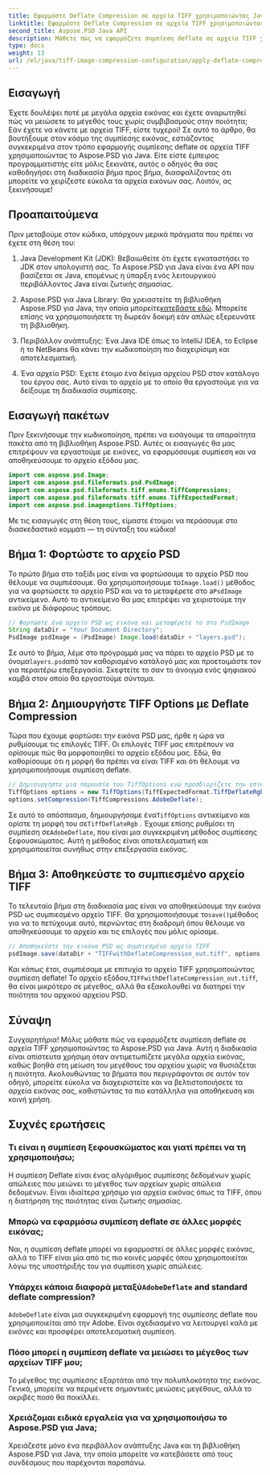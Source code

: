 ```yaml
---
title: Εφαρμόστε Deflate Compression σε αρχεία TIFF χρησιμοποιώντας Java
linktitle: Εφαρμόστε Deflate Compression σε αρχεία TIFF χρησιμοποιώντας Java
second_title: Aspose.PSD Java API
description: Μάθετε πώς να εφαρμόζετε συμπίεση deflate σε αρχεία TIFF χρησιμοποιώντας το Aspose.PSD για Java. Ακολουθήστε τον βήμα προς βήμα οδηγό μας για να μειώσετε αποτελεσματικά το μέγεθος του αρχείου χωρίς απώλεια ποιότητας.
type: docs
weight: 13
url: /el/java/tiff-image-compression-configuration/apply-deflate-compression-tiff-files/
---
```

## Εισαγωγή

Έχετε δουλέψει ποτέ με μεγάλα αρχεία εικόνας και έχετε αναρωτηθεί πώς να μειώσετε το μέγεθός τους χωρίς συμβιβασμούς στην ποιότητα; Εάν έχετε να κάνετε με αρχεία TIFF, είστε τυχεροί! Σε αυτό το άρθρο, θα βουτήξουμε στον κόσμο της συμπίεσης εικόνας, εστιάζοντας συγκεκριμένα στον τρόπο εφαρμογής συμπίεσης deflate σε αρχεία TIFF χρησιμοποιώντας το Aspose.PSD για Java. Είτε είστε έμπειρος προγραμματιστής είτε μόλις ξεκινάτε, αυτός ο οδηγός θα σας καθοδηγήσει στη διαδικασία βήμα προς βήμα, διασφαλίζοντας ότι μπορείτε να χειρίζεστε εύκολα τα αρχεία εικόνων σας. Λοιπόν, ας ξεκινήσουμε!

## Προαπαιτούμενα

Πριν μεταβούμε στον κώδικα, υπάρχουν μερικά πράγματα που πρέπει να έχετε στη θέση του:

1. Java Development Kit (JDK): Βεβαιωθείτε ότι έχετε εγκαταστήσει το JDK στον υπολογιστή σας. Το Aspose.PSD για Java είναι ένα API που βασίζεται σε Java, επομένως η ύπαρξη ενός λειτουργικού περιβάλλοντος Java είναι ζωτικής σημασίας.
   
2.  Aspose.PSD για Java Library: Θα χρειαστείτε τη βιβλιοθήκη Aspose.PSD για Java, την οποία μπορείτε[κατεβάστε εδώ](https://releases.aspose.com/psd/java/). Μπορείτε επίσης να χρησιμοποιήσετε τη δωρεάν δοκιμή εάν απλώς εξερευνάτε τη βιβλιοθήκη.

3. Περιβάλλον ανάπτυξης: Ένα Java IDE όπως το IntelliJ IDEA, το Eclipse ή το NetBeans θα κάνει την κωδικοποίηση πιο διαχειρίσιμη και αποτελεσματική.

4. Ένα αρχείο PSD: Έχετε έτοιμο ένα δείγμα αρχείου PSD στον κατάλογο του έργου σας. Αυτό είναι το αρχείο με το οποίο θα εργαστούμε για να δείξουμε τη διαδικασία συμπίεσης.

## Εισαγωγή πακέτων

Πριν ξεκινήσουμε την κωδικοποίηση, πρέπει να εισάγουμε τα απαραίτητα πακέτα από τη βιβλιοθήκη Aspose.PSD. Αυτές οι εισαγωγές θα μας επιτρέψουν να εργαστούμε με εικόνες, να εφαρμόσουμε συμπίεση και να αποθηκεύσουμε το αρχείο εξόδου μας.

```java
import com.aspose.psd.Image;
import com.aspose.psd.fileformats.psd.PsdImage;
import com.aspose.psd.fileformats.tiff.enums.TiffCompressions;
import com.aspose.psd.fileformats.tiff.enums.TiffExpectedFormat;
import com.aspose.psd.imageoptions.TiffOptions;
```

Με τις εισαγωγές στη θέση τους, είμαστε έτοιμοι να περάσουμε στο διασκεδαστικό κομμάτι — τη σύνταξη του κώδικα!

## Βήμα 1: Φορτώστε το αρχείο PSD

 Το πρώτο βήμα στο ταξίδι μας είναι να φορτώσουμε το αρχείο PSD που θέλουμε να συμπιέσουμε. Θα χρησιμοποιήσουμε το`Image.load()` μέθοδος για να φορτώσετε το αρχείο PSD και να το μεταφέρετε στο a`PsdImage` αντικείμενο. Αυτό το αντικείμενο θα μας επιτρέψει να χειριστούμε την εικόνα με διάφορους τρόπους.

```java
// Φορτώστε ένα αρχείο PSD ως εικόνα και μεταφέρετέ το στο PsdImage
String dataDir = "Your Document Directory";
PsdImage psdImage = (PsdImage) Image.load(dataDir + "layers.psd");
```

 Σε αυτό το βήμα, λέμε στο πρόγραμμά μας να πάρει το αρχείο PSD με το όνομα`layers.psd`από τον καθορισμένο κατάλογό μας και προετοιμάστε τον για περαιτέρω επεξεργασία. Σκεφτείτε το σαν το άνοιγμα ενός ψηφιακού καμβά στον οποίο θα εργαστούμε σύντομα.

## Βήμα 2: Δημιουργήστε TIFF Options με Deflate Compression

Τώρα που έχουμε φορτώσει την εικόνα PSD μας, ήρθε η ώρα να ρυθμίσουμε τις επιλογές TIFF. Οι επιλογές TIFF μας επιτρέπουν να ορίσουμε πώς θα μορφοποιηθεί το αρχείο εξόδου μας. Εδώ, θα καθορίσουμε ότι η μορφή θα πρέπει να είναι TIFF και ότι θέλουμε να χρησιμοποιήσουμε συμπίεση deflate.

```java
// Δημιουργήστε μια παρουσία του TiffOptions ενώ προσδιορίζετε την επιθυμητή μορφή και συμπίεση
TiffOptions options = new TiffOptions(TiffExpectedFormat.TiffDeflateRgb);
options.setCompression(TiffCompressions.AdobeDeflate);
```

 Σε αυτό το απόσπασμα, δημιουργήσαμε ένα`TiffOptions` αντικείμενο και ορίστε τη μορφή του σε`TiffDeflateRgb` . Έχουμε επίσης ρυθμίσει τη συμπίεση σε`AdobeDeflate`, που είναι μια συγκεκριμένη μέθοδος συμπίεσης ξεφουσκώματος. Αυτή η μέθοδος είναι αποτελεσματική και χρησιμοποιείται συνήθως στην επεξεργασία εικόνας.

## Βήμα 3: Αποθηκεύστε το συμπιεσμένο αρχείο TIFF

 Το τελευταίο βήμα στη διαδικασία μας είναι να αποθηκεύσουμε την εικόνα PSD ως συμπιεσμένο αρχείο TIFF. Θα χρησιμοποιήσουμε το`save()`μέθοδος για να το πετύχουμε αυτό, περνώντας στη διαδρομή όπου θέλουμε να αποθηκεύσουμε το αρχείο και τις επιλογές που μόλις ορίσαμε.

```java
// Αποθηκεύστε την εικόνα PSD ως συμπιεσμένο αρχείο TIFF
psdImage.save(dataDir + "TIFFwithDeflateCompression_out.tiff", options);
```

 Και κάπως έτσι, συμπιέσαμε με επιτυχία το αρχείο TIFF χρησιμοποιώντας συμπίεση deflate! Το αρχείο εξόδου,`TIFFwithDeflateCompression_out.tiff`, θα είναι μικρότερο σε μέγεθος, αλλά θα εξακολουθεί να διατηρεί την ποιότητα του αρχικού αρχείου PSD.

## Σύναψη

Συγχαρητήρια! Μόλις μάθατε πώς να εφαρμόζετε συμπίεση deflate σε αρχεία TIFF χρησιμοποιώντας το Aspose.PSD για Java. Αυτή η διαδικασία είναι απίστευτα χρήσιμη όταν αντιμετωπίζετε μεγάλα αρχεία εικόνας, καθώς βοηθά στη μείωση του μεγέθους του αρχείου χωρίς να θυσιάζεται η ποιότητα. Ακολουθώντας τα βήματα που περιγράφονται σε αυτόν τον οδηγό, μπορείτε εύκολα να διαχειριστείτε και να βελτιστοποιήσετε τα αρχεία εικόνας σας, καθιστώντας τα πιο κατάλληλα για αποθήκευση και κοινή χρήση.

## Συχνές ερωτήσεις

### Τι είναι η συμπίεση ξεφουσκώματος και γιατί πρέπει να τη χρησιμοποιήσω;
Η συμπίεση Deflate είναι ένας αλγόριθμος συμπίεσης δεδομένων χωρίς απώλειες που μειώνει το μέγεθος των αρχείων χωρίς απώλεια δεδομένων. Είναι ιδιαίτερα χρήσιμο για αρχεία εικόνας όπως τα TIFF, όπου η διατήρηση της ποιότητας είναι ζωτικής σημασίας.

### Μπορώ να εφαρμόσω συμπίεση deflate σε άλλες μορφές εικόνας;
Ναι, η συμπίεση deflate μπορεί να εφαρμοστεί σε άλλες μορφές εικόνας, αλλά το TIFF είναι μία από τις πιο κοινές μορφές όπου χρησιμοποιείται λόγω της υποστήριξής του για συμπίεση χωρίς απώλειες.

###  Υπάρχει κάποια διαφορά μεταξύ`AdobeDeflate` and standard deflate compression?
`AdobeDeflate` είναι μια συγκεκριμένη εφαρμογή της συμπίεσης deflate που χρησιμοποιείται από την Adobe. Είναι σχεδιασμένο να λειτουργεί καλά με εικόνες και προσφέρει αποτελεσματική συμπίεση.

### Πόσο μπορεί η συμπίεση deflate να μειώσει το μέγεθος των αρχείων TIFF μου;
Το μέγεθος της συμπίεσης εξαρτάται από την πολυπλοκότητα της εικόνας. Γενικά, μπορείτε να περιμένετε σημαντικές μειώσεις μεγέθους, αλλά το ακριβές ποσό θα ποικίλλει.

### Χρειάζομαι ειδικά εργαλεία για να χρησιμοποιήσω το Aspose.PSD για Java;
Χρειάζεστε μόνο ένα περιβάλλον ανάπτυξης Java και τη βιβλιοθήκη Aspose.PSD για Java, την οποία μπορείτε να κατεβάσετε από τους συνδέσμους που παρέχονται παραπάνω.